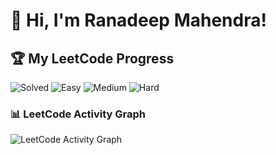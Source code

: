 # 👋 Hi, I'm Ranadeep Mahendra!

## 🏆 My LeetCode Progress

![Solved](https://img.shields.io/badge/Solved-73/3632-blue?cache=1754015688) ![Easy](https://img.shields.io/badge/Easy-41/886-brightgreen?cache=1754015688) ![Medium](https://img.shields.io/badge/Medium-31/1889-orange?cache=1754015688) ![Hard](https://img.shields.io/badge/Hard-1/857-red?cache=1754015688)

### 📊 LeetCode Activity Graph

![LeetCode Activity Graph](https://leetcard.jacoblin.cool/ranadeep_mahendra2426?theme=dark&font=Karma&ext=heatmap&cache=1754015688)
